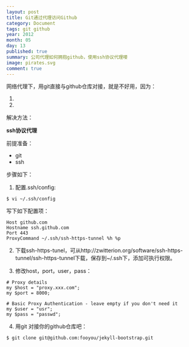 ```yaml
---
layout: post
title: Git通过代理访问Github
category: Document
tags: git github
year: 2012
month: 05
day: 13
published: true
summary: 公司代理如何拥抱github，使用ssh协议代理喽
image: pirates.svg
comment: true
---
```


网络代理下，用git直接与github仓库对接，就是不好用，因为：

1. 
2. 

解决方法：

__ssh协议代理__

前提准备：

- git
- ssh

步骤如下：

1. 配置.ssh/config:

```
$ vi ~/.ssh/config
```

写下如下配置项：

```
Host github.com
Hostname ssh.github.com
Port 443
ProxyCommand ~/.ssh/ssh-https-tunnel %h %p
```

2. 下载ssh-https-tunel，可从http://zwitterion.org/software/ssh-https-tunnel/ssh-https-tunnel下载，保存到~/.ssh下，添加可执行权限。

3. 修改host，port，user，pass：

```
# Proxy details
my $host = "proxy.xxx.com";
my $port = 8000;

# Basic Proxy Authentication - leave empty if you don't need it
my $user = "usr";
my $pass = "passwd";

```

4. 用git 对接你的github仓库吧：

```
$ git clone git@github.com:fooyou/jekyll-bootstrap.git
```

